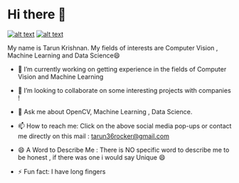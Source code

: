 # Hi there 👋
[![alt text][2.1]][2]
[![alt text][6.1]][6]

[2.1]: http://i.imgur.com/P3YfQoD.png (facebook icon with padding)
[6.1]: http://i.imgur.com/0o48UoR.png (github icon with padding)
[2]: https://www.facebook.com/profile.php?id=100009645905136
[6]: https://github.com/tarun36rocker
My name is Tarun Krishnan. My fields of interests are Computer Vision , Machine Learning and Data Science😄 

<!--
**tarun36rocker/tarun36rocker** is a ✨ _special_ ✨ repository because its `README.md` (this file) appears on your GitHub profile.

Here are some ideas to get you started:
-->
- 🔭 I’m currently working on getting experience in the fields of Computer Vision and Machine Learning

- 👯 I’m looking to collaborate on some interesting projects with companies !

- 💬 Ask me about OpenCV, Machine Learning , Data Science.

- 📫 How to reach me: Click on the above social media pop-ups or contact me directly on this mail : tarun36rocker@gmail.com

- 😄 A Word to Describe Me : There is NO specific word to describe me to be honest , if there was one i would say Unique 😄

- ⚡ Fun fact: I have long fingers


